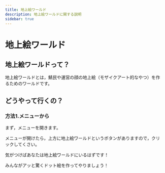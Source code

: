 ```yaml
---
title: 地上絵ワールド
description: 地上絵ワールドに関する説明
sidebar: true
---
```

# 地上絵ワールド

## 地上絵ワールドって？
地上絵ワールドとは，鯖民や運営の顔の地上絵（モザイクアート的なやつ）を作るためのワールドです。

## どうやって行くの？
### 方法1.メニューから
まず，メニューを開きます。


メニューが開けたら，上方に地上絵ワールドというボタンがありますので，クリックしてくさい。


気がつけばあなたは地上絵ワールドにいるはずです！



みんながアッと驚くドット絵を作ってやりましょう！

